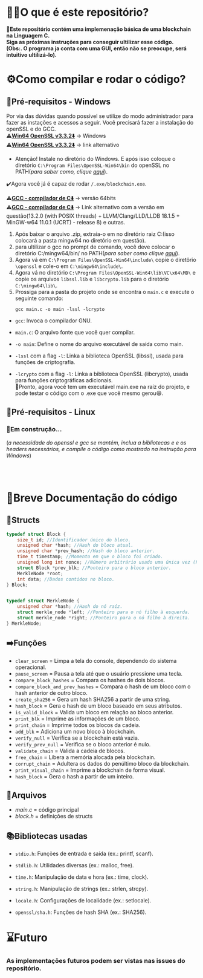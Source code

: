 # 🤷‍♂️O que é este repositório?
**💬Este repositório contém uma implemenação básica de uma blockchain na Linguagem C. \
Siga as próximas instruções para conseguir ultilizar esse código.\
(Obs:. O programa ja conta com uma GUI, então não se preocupe, será intuitivo ultilizá-lo).**

# ⚙️Como compilar e rodar o código?

## 🚨Pré-requisitos - Windows
Por via das dúvidas quando possível se utilize do modo administrador para fazer as instações e acessos a seguir.
Você precisará fazer a instalação do openSSL e do GCC. \
**⚠️<u>[Win64 OpenSSL v3.3.2⬇️](https://slproweb.com/download/Win64OpenSSL-3_3_2.exe)</u>** -> Windows  
**⚠️<u>[Win64 OpenSSL v3.3.2⬇️](https://slproweb.com/products.html)</u>** -> link alternativo
  * Atenção! Instale  no diretório do Windows.  E após isso coloque o diretório `C:\Program Files\OpenSSL-Win64\bin` do openSSL no PATH(_para saber como, clique [aqui](https://oobj.com.br/bc/article/como-configurar-variavel-de-ambiente-no-windows-para-emiss%C3%A3o-de-mf-e-1180.html)_).
  
  ✔️Agora você já é capaz de rodar `/.exe/blockchain.exe`.


**⚠️<u>[GCC - compilador de C⬇️](https://github.com/brechtsanders/winlibs_mingw/releases/download/13.2.0posix-18.1.5-11.0.1-ucrt-r8/winlibs-x86_64-posix-seh-gcc-13.2.0-llvm-18.1.5-mingw-w64ucrt-11.0.1-r8.zip)</u>** -> versão 64bits \
**⚠️<u>[GCC - compilador de C⬇️](https://winlibs.com/)</u>** -> Link alternativo com a versão em questão(13.2.0 (with POSIX threads) + LLVM/Clang/LLD/LLDB 18.1.5 + MinGW-w64 11.0.1 (UCRT) - release 8) e outras.

1. Após baixar o arquivo .zip, extraia-o em no diretório raiz C:(isso colocará a pasta mingw64 no diretório em questão). 
2. para ultilizar o gcc no prompt de comando, você deve colocar o diretório C:/mingw64/bin/ no PATH(_para saber como clique [aqui](https://oobj.com.br/bc/article/como-configurar-variavel-de-ambiente-no-windows-para-emiss%C3%A3o-de-mf-e-1180.html)_).
3. Agora vá em `C:\Program Files\OpenSSL-Win64\include\` copie o diretôrio `\openssl` e cole-o em `C:\mingw64\include\`.
4. Agora vá no diretório `C:\Program Files\OpenSSL-Win64\lib\VC\x64\MD\` e copie os arquivos `libssl.lib` e `libcrypto.lib` para o diretório `C:\mingw64\lib\`.
5. Prossiga para a pasta do projeto onde se encontra o `main.c` e execute o seguinte comando:
      ```console
   gcc main.c -o main -lssl -lcrypto
   ```
* `gcc`: Invoca o compilador GNU.

* `main.c`: O arquivo fonte que você quer compilar.

* `-o main`: Define o nome do arquivo executável de saída como main.

* `-lssl` com a flag `-l`: Linka a biblioteca OpenSSL (libssl), usada para funções de criptografia.

* `-lcrypto` com a flag `-l`: Linka a biblioteca OpenSSL (libcrypto), usada para funções criptográficas adicionais.\
  🎉Pronto, agora você tem um executável main.exe na raíz do projeto, e pode testar o código com o .exe que você mesmo gerou😄.


## 🚨Pré-requisitos - Linux
### 🚧Em construção... 
(_a necessidade do openssl e gcc se mantém, inclua a bibliotecas e e os headers necessários, e compile o código como mostrado na instrução para Windows_)

<br/>
<br/>

# 📄Breve Documentação do código

## 🧱Structs
```C
typedef struct Block {
    size_t id; //Identificador único do bloco.
    unsigned char *hash; //Hash do bloco atual.
    unsigned char *prev_hash; //Hash do bloco anterior.
    time_t timestamp; //Momento em que o bloco foi criado.
    unsigned long int nonce; //Número arbitrário usado uma única vez (PoW).
    struct Block *prev_blk; //Ponteiro para o bloco anterior.
    MerkleNode *root;
    int data; //Dados contidos no bloco.
} Block;
```

```C

typedef struct MerkleNode {
    unsigned char *hash; //Hash do nó raíz.
    struct merkle_node *left; //Ponteiro para o nó filho à esquerda.
    struct merkle_node *right; //Ponteiro para o nó filho à direita.
} MerkleNode;
```

## ➡️Funções

* `clear_screen` = Limpa a tela do console, dependendo do sistema operacional.
* `pause_screen` = Pausa a tela até que o usuário pressione uma tecla.
* `compare_block_hashes` = Compara os hashes de dois blocos.
* `compare_block_and_prev_hashes` = Compara o hash de um bloco com o hash anterior de outro bloco.
* `create_sha256` = Gera um hash SHA256 a partir de uma string.
* `hash_block` = Gera o hash de um bloco baseado em seus atributos.
* `is_valid_block` = Valida um bloco em relação ao bloco anterior.
* `print_blk` = Imprime as informações de um bloco.
* `print_chain` = Imprime todos os blocos da cadeia.
* `add_blk` = Adiciona um novo bloco à blockchain.
* `verify_null` = Verifica se a blockchain está vazia.
* `verify_prev_null` = Verifica se o bloco anterior é nulo.
* `validate_chain` = Valida a cadeia de blocos.
* `free_chain` = Libera a memória alocada pela blockchain.
* `corrupt_chain` = Adultera os dados do penúltimo bloco da blockchain.
* `print_visual_chain` = Imprime a blockchain de forma visual.
* `hash_block` = Gera o hash a partir de um inteiro.

## 📁Arquivos
* _main.c_ = código principal
* _block.h_ = definições de structs

## 📚Bibliotecas usadas
* `stdio.h`: Funções de entrada e saída (ex.: printf, scanf).

* `stdlib.h`: Utilidades diversas (ex.: malloc, free).

* `time.h`: Manipulação de data e hora (ex.: time, clock).

* `string.h`: Manipulação de strings (ex.: strlen, strcpy).

* `locale.h`: Configurações de localidade (ex.: setlocale).

* `openssl/sha.h`: Funções de hash SHA (ex.: SHA256).

# ⌛Futuro
### As implementações futuros podem ser vistas nas issues do repositório.